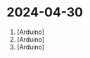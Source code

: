 # 2024-04-30

1. [](https://github.comundefined "Amo + Arduino = Arduimo") [Arduino]
2. [](https://github.comundefined "if some guy stand in a webcam, then take a photo, and save it . use ultra.. to detecth people .") [Arduino]
3. [](https://github.comundefined "") [Arduino]

